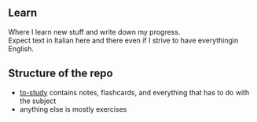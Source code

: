 ## Learn

Where I learn new stuff and write down my progress.<br />
Expect text in Italian here and there even if I strive to have everythingin English.

## Structure of the repo

- [to-study](#to-study) contains notes, flashcards, and everything that has to do with the subject
- anything else is mostly exercises
